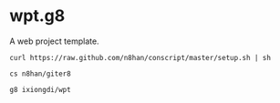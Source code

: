 wpt.g8
======

A web project template.

```
curl https://raw.github.com/n8han/conscript/master/setup.sh | sh

cs n8han/giter8

g8 ixiongdi/wpt
```
